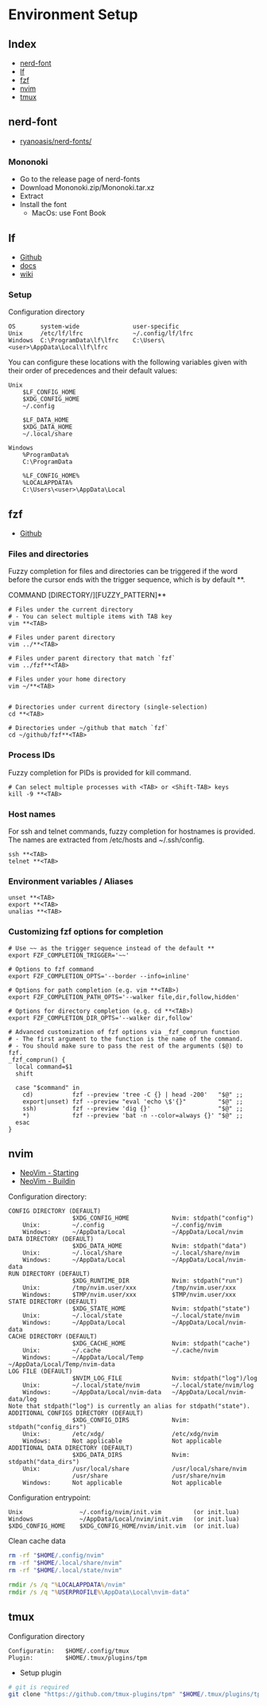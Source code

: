 # Environment Setup

## Index

- [nerd-font](#nerd-font)
- [lf](#lf)
- [fzf](#fzf)
- [nvim](#nvim)
- [tmux](#tmux)

## nerd-font

- [ryanoasis/nerd-fonts/](https://github.com/ryanoasis/nerd-fonts/)

### Mononoki

- Go to the release page of nerd-fonts
- Download Mononoki.zip/Mononoki.tar.xz
- Extract
- Install the font
  - MacOs: use Font Book

## lf

- [Github](https://github.com/gokcehan/lf)
- [docs](https://github.com/gokcehan/lf/blob/master/doc.md)
- [wiki](https://github.com/gokcehan/lf/wiki)

### Setup

Configuration directory

```
OS       system-wide               user-specific
Unix     /etc/lf/lfrc              ~/.config/lf/lfrc
Windows  C:\ProgramData\lf\lfrc    C:\Users\<user>\AppData\Local\lf\lfrc
```

You can configure these locations with the following variables given with their order of precedences and their default values:

```
Unix
    $LF_CONFIG_HOME
    $XDG_CONFIG_HOME
    ~/.config

    $LF_DATA_HOME
    $XDG_DATA_HOME
    ~/.local/share

Windows
    %ProgramData%
    C:\ProgramData

    %LF_CONFIG_HOME%
    %LOCALAPPDATA%
    C:\Users\<user>\AppData\Local
```

## fzf

- [Github](https://github.com/junegunn/fzf)

### Files and directories
Fuzzy completion for files and directories can be triggered if the word before the cursor ends with the trigger sequence, which is by default **.

COMMAND [DIRECTORY/][FUZZY_PATTERN]**<TAB>

```
# Files under the current directory
# - You can select multiple items with TAB key
vim **<TAB>

# Files under parent directory
vim ../**<TAB>

# Files under parent directory that match `fzf`
vim ../fzf**<TAB>

# Files under your home directory
vim ~/**<TAB>


# Directories under current directory (single-selection)
cd **<TAB>

# Directories under ~/github that match `fzf`
cd ~/github/fzf**<TAB>
```

### Process IDs
Fuzzy completion for PIDs is provided for kill command.

```
# Can select multiple processes with <TAB> or <Shift-TAB> keys
kill -9 **<TAB>
```

### Host names
For ssh and telnet commands, fuzzy completion for hostnames is provided. The names are extracted from /etc/hosts and ~/.ssh/config.

```
ssh **<TAB>
telnet **<TAB>
```

### Environment variables / Aliases

```
unset **<TAB>
export **<TAB>
unalias **<TAB>
```

### Customizing fzf options for completion

```
# Use ~~ as the trigger sequence instead of the default **
export FZF_COMPLETION_TRIGGER='~~'

# Options to fzf command
export FZF_COMPLETION_OPTS='--border --info=inline'

# Options for path completion (e.g. vim **<TAB>)
export FZF_COMPLETION_PATH_OPTS='--walker file,dir,follow,hidden'

# Options for directory completion (e.g. cd **<TAB>)
export FZF_COMPLETION_DIR_OPTS='--walker dir,follow'

# Advanced customization of fzf options via _fzf_comprun function
# - The first argument to the function is the name of the command.
# - You should make sure to pass the rest of the arguments ($@) to fzf.
_fzf_comprun() {
  local command=$1
  shift

  case "$command" in
    cd)           fzf --preview 'tree -C {} | head -200'   "$@" ;;
    export|unset) fzf --preview "eval 'echo \$'{}"         "$@" ;;
    ssh)          fzf --preview 'dig {}'                   "$@" ;;
    *)            fzf --preview 'bat -n --color=always {}' "$@" ;;
  esac
}
```

## nvim

- [NeoVim - Starting](https://neovim.io/doc/user/starting.html)
- [NeoVim - Buildin](https://neovim.io/doc/user/builtin.html)

Configuration directory:

```
CONFIG DIRECTORY (DEFAULT)
                  $XDG_CONFIG_HOME            Nvim: stdpath("config")
    Unix:         ~/.config                   ~/.config/nvim
    Windows:      ~/AppData/Local             ~/AppData/Local/nvim
DATA DIRECTORY (DEFAULT)
                  $XDG_DATA_HOME              Nvim: stdpath("data")
    Unix:         ~/.local/share              ~/.local/share/nvim
    Windows:      ~/AppData/Local             ~/AppData/Local/nvim-data
RUN DIRECTORY (DEFAULT)
                  $XDG_RUNTIME_DIR            Nvim: stdpath("run")
    Unix:         /tmp/nvim.user/xxx          /tmp/nvim.user/xxx
    Windows:      $TMP/nvim.user/xxx          $TMP/nvim.user/xxx
STATE DIRECTORY (DEFAULT)
                  $XDG_STATE_HOME             Nvim: stdpath("state")
    Unix:         ~/.local/state              ~/.local/state/nvim
    Windows:      ~/AppData/Local             ~/AppData/Local/nvim-data
CACHE DIRECTORY (DEFAULT)
                  $XDG_CACHE_HOME             Nvim: stdpath("cache")
    Unix:         ~/.cache                    ~/.cache/nvim
    Windows:      ~/AppData/Local/Temp        ~/AppData/Local/Temp/nvim-data
LOG FILE (DEFAULT)
                  $NVIM_LOG_FILE              Nvim: stdpath("log")/log
    Unix:         ~/.local/state/nvim         ~/.local/state/nvim/log
    Windows:      ~/AppData/Local/nvim-data   ~/AppData/Local/nvim-data/log
Note that stdpath("log") is currently an alias for stdpath("state").
ADDITIONAL CONFIGS DIRECTORY (DEFAULT)
                  $XDG_CONFIG_DIRS            Nvim: stdpath("config_dirs")
    Unix:         /etc/xdg/                   /etc/xdg/nvim
    Windows:      Not applicable              Not applicable
ADDITIONAL DATA DIRECTORY (DEFAULT)
                  $XDG_DATA_DIRS              Nvim: stdpath("data_dirs")
    Unix:         /usr/local/share            /usr/local/share/nvim
                  /usr/share                  /usr/share/nvim
    Windows:      Not applicable              Not applicable
```
Configuration entrypoint:

```
Unix			    ~/.config/nvim/init.vim		    (or init.lua)
Windows     		~/AppData/Local/nvim/init.vim	(or init.lua)
$XDG_CONFIG_HOME  	$XDG_CONFIG_HOME/nvim/init.vim	(or init.lua)
```

Clean cache data

```sh
rm -rf "$HOME/.config/nvim"
rm -rf "$HOME/.local/share/nvim"
rm -rf "$HOME/.local/state/nvim"
```

```bat
rmdir /s /q "%LOCALAPPDATA%/nvim"
rmdir /s /q "%USERPROFILE%\AppData\Local\nvim-data"
```

## tmux

Configuration directory

```
Configuratin:   $HOME/.config/tmux
Plugin:         $HOME/.tmux/plugins/tpm
```

- Setup plugin

```sh
# git is required
git clone "https://github.com/tmux-plugins/tpm" "$HOME/.tmux/plugins/tpm"
```